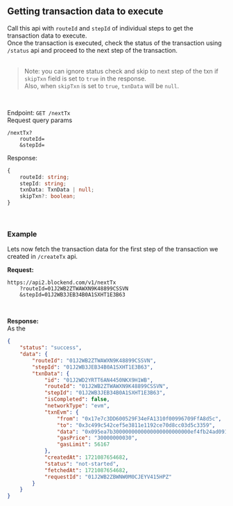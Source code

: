 ## Getting transaction data to execute
Call this api with `routeId` and `stepId` of individual steps to get the transaction data to execute.  
Once the transaction is executed, check the status of the transaction using `/status` api and proceed to the next step of the transaction.  
<br>  

> Note: you can ignore status check and skip to next step of the txn if `skipTxn` field is set to `true` in the response.  
> Also, when `skipTxn` is set to `true`, `txnData` will be `null`.

<br>  

Endpoint: `GET /nextTx`  
Request query params
```url
/nextTx?
    routeId=
    &stepId=
```

Response:
```typescript
{
    routeId: string;
    stepId: string;
    txnData: TxnData | null;
    skipTxn?: boolean;
}
```
<br>  

### Example
Lets now fetch the transaction data for the first step of the transaction we created in `/createTx` api.

**Request:**
```url
https://api2.blockend.com/v1/nextTx
    ?routeId=01J2WB2ZTWAWXN9K48899CSSVN
    &stepId=01J2WB3JEB34B0A1SXHT1E3B63
```
<br>  

**Response:**  
As the
```json
{
    "status": "success",
    "data": {
        "routeId": "01J2WB2ZTWAWXN9K48899CSSVN",
        "stepId": "01J2WB3JEB34B0A1SXHT1E3B63",
        "txnData": {
            "id": "01J2WD2YRTT6AN4450NKX9H1WB",
            "routeId": "01J2WB2ZTWAWXN9K48899CSSVN",
            "stepId": "01J2WB3JEB34B0A1SXHT1E3B63",
            "isCompleted": false,
            "networkType": "evm",
            "txnEvm": {
                "from": "0x17e7c3DD600529F34eFA1310f00996709FfA8d5c",
                "to": "0x3c499c542cef5e3811e1192ce70d8cc03d5c3359",
                "data": "0x095ea7b3000000000000000000000000ef4fb24ad0916217251f553c0596f8edc630eb66ffffffffffffffffffffffffffffffffffffffffffffffffffffffffffffffff",
                "gasPrice": "30000000030",
                "gasLimit": 56167
            },
            "createdAt": 1721087654682,
            "status": "not-started",
            "fetchedAt": 1721087654682,
            "requestId": "01J2WB2ZBWNW0M0CJEYV415HPZ"
        }
    }
}
```
